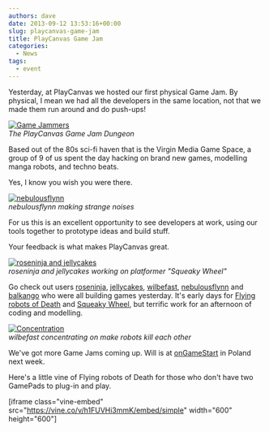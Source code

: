 ```yaml
---
authors: dave
date: 2013-09-12 13:53:16+00:00
slug: playcanvas-game-jam
title: PlayCanvas Game Jam
categories:
  - News
tags:
  - event
---
```


Yesterday, at PlayCanvas we hosted our first physical Game Jam. By physical, I mean we had all the developers in the same location, not that we made them run around and do push-ups!

[![Game Jammers](/img/group.jpg)](/img/group.jpg)
<br />_The PlayCanvas Game Jam Dungeon_

Based out of the 80s sci-fi haven that is the Virgin Media Game Space, a group of 9 of us spent the day hacking on brand new games, modelling manga robots, and techno beats.

Yes, I know you wish you were there.

[![nebulousflynn](/img/audio.jpg)](/img/audio.jpg)
<br />_nebulousflynn making strange noises_

For us this is an excellent opportunity to see developers at work, using our tools together to prototype ideas and build stuff.

Your feedback is what makes PlayCanvas great.

[![roseninja and jellycakes](/img/roseninja.jpg)](/img/roseninja.jpg)
<br />_roseninja and jellycakes working on platformer "Squeaky Wheel"_

Go check out users [roseninja](https://playcanvas.com/user/roseninja), [jellycakes](https://playcanvas.com/user/jellycakes), [wilbefast](https://playcanvas.com/user/wilbefast), [nebulousflynn](https://playcanvas.com/user/nebulousflynn) and [balkango](https://playcanvas.com/user/balkango) who were all building games yesterday. It's early days for [Flying robots of Death](https://playcanvas.com/project/1322/overview/test) and [Squeaky Wheel](https://playcanvas.com/project/1326/overview/blah), but terrific work for an afternoon of coding and modelling.

[![Concentration](/img/concentration.jpg)](/img/concentration.jpg)
<br />_wilbefast concentrating on make robots kill each other_

We've got more Game Jams coming up. Will is at [onGameStart](http://ongamestart.com) in Poland next week.

Here's a little vine of Flying robots of Death for those who don't have two GamePads to plug-in and play.

[iframe class="vine-embed" src="https://vine.co/v/h1FUVHi3mmK/embed/simple" width="600" height="600"]
